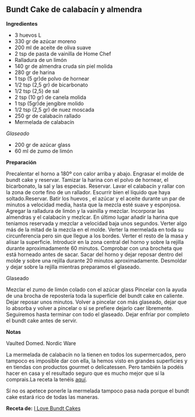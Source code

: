 ## Bundt Cake de calabacín y almendra

**Ingredientes**

- 3 huevos L
- 330 gr de azúcar moreno
- 200 ml de aceite de oliva suave
- 2 tsp de pasta de vainilla de Home Chef
- Ralladura de un limón
- 140 gr de almendra cruda sin piel molida
- 280 gr de harina
- 1 tsp (5 gr)de polvo de hornear
- 1/2 tsp (2,5 gr) de bicarbonato
- 1/2 tsp (2,5) de sal
- 2 tsp (10 gr) de canela molida
- 1 tsp (5gr)de jengibre molido
- 1/2 tsp (2,5 gr) de nuez moscada
- 250 gr de calabacín rallado
- Mermelada de calabacín

*Glaseado*

- 200 gr de azúcar glass
- 60 ml de zumo de limón

**Preparación**

Precalentar el horno a 180º con calor arriba y abajo. Engrasar el molde de bundt cake y reservar.
Tamizar la harina con el polvo de hornear, el bicarbonato, la sal y las especias. Reservar.
 Lavar el calabacín y rallar con la zona de corte fino de un rallador. Escurrir bien el líquido que haya soltado.Reservar.
 Batir los huevos , el azúcar y el aceite durante un par de minutos a velocidad media, hasta que la mezcla esté suave y esponjosa.
 Agregar la ralladura de limón y la vainilla y mezclar.
 Incorporar las almendras y el calabacín y mezlcar.
 En último lugar añadir la harina que teniamos reservada y mezclar a velocidad baja unos segundos.
 Verter algo más de la mitad de la mezcla en el molde. Verter la mermelada en toda su circunferencia pero sin que llegue a los bordes. Verter el resto de la masa y alisar la superficie.
 Introducir en la zona central del horno y sobre la rejilla durante aproximadamente 60 minutos. Comprobar con una brocheta que está horneado antes de sacar.
 Sacar del horno y dejar reposar dentro del molde y sobre una rejilla durante 20 minutos aproximadamente.
 Desmoldar y dejar sobre la rejilla mientras preparamos el glaseado.
 

Glaseado

Mezclar el zumo de limón colado con el azúcar glass
Pincelar con la ayuda de una brocha de repostería toda la superficie del bundt cake en caliente. Dejar reposar unos minutos. Volver a pincelar con más glaseado, dejar que lo absorba y volver a pincelar o si se prefiere dejarlo caer libremente. Seguiremos hasta terminar con todo el glaseado.
 Dejar enfríar por completo el bundt cake antes de servir.

**Notas**

Vaulted Domed. Nordic Ware

La mermelada de calabacín no la tienen en todos los supermercados, pero tampoco es imposible dar con ella, la hemos visto en grandes superficies y en tiendas con productos gourmet o delicatessen. Pero también la podéis hacer en casa y el resultado seguro que es mucho mejor que sí la comprais.La receta la tenéis [aquí](http://masdulcequesaladopuntocom.blogspot.com/2015/05/mermelada-de-calabacin-y-manzana.html).

Sí no os apetece ponerle la mermelada tampoco pasa nada porque el bundt cake estará rico de todas las maneras.

**Receta de:** [I Love Bundt Cakes](http://ilovebundtcakes.blogspot.com.es/2015/05/bundt-cake-de-calabacin-y-almendra.html)